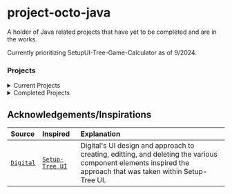 # project-octo-java
A holder of Java related projects that have yet to be completed and are in the works.


Currently prioritizing SetupUI-Tree-Game-Calculator as of 9/2024.

### Projects

<details>

<summary>Current Projects</summary>

| Title | Description |
| :--- | :---- |
| [`Setup-Tree UI`](https://github.com/nwinn-student/project-octo-java/tree/main/SetupUI-Tree-Game-Calculator) | A UI that is planned to create multiple files that will later be read by a Tree-Game-Calculator project.  The project is meant to make Tree-Game-Calculator easier for developers to add to and adjust, without having to go into the files or learn the language used to create the files. |
|[`Model-Generator`](https://github.com/nwinn-student/project-octo-java/tree/main/Model-Generator) | A program that can be used to create functions of various families for testing different approaches, such as LinReg, to find the model after changing it into a dataset.  The program is planned to be able to generate a csv file for each random model as well, with random ranges to simulate actual datasets.|
</details>

<details>

<summary>Completed Projects</summary>

| Title | Description |
| :--- | :--- |
| None | Empty Text |

</details>

## Acknowledgements/Inspirations

| Source | Inspired | Explanation |
| :--- | :--- | :--- |
| [`Digital`](https://github.com/hneemann/Digital) | [`Setup-Tree UI`](https://github.com/nwinn-student/project-octo-java/tree/main/SetupUI-Tree-Game-Calculator) | Digital's UI design and approach to creating, editting, and deleting the various component elements inspired the approach that was taken within Setup-Tree UI. |